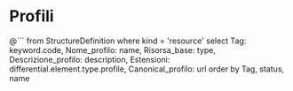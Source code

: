 # Profili
<!--
@```
from
	StructureDefinition
where kind = 'resource'
select
	Tag: keyword.code,
	Nome_profilo: name, 
	Status: status,
	Risorsa_base: type, 
	Riferimenti: differential.element.type.targetProfile,
	Estensioni: differential.element.type.profile,
	Descrizione: description,
	Canonical: url
order by
	Tag, status, name
```
-->

@```
from
	StructureDefinition
where kind = 'resource'
select
	Tag: keyword.code,
	Nome_profilo: name, 
	Risorsa_base: type,
	Descrizione_profilo: description, 
	Estensioni: differential.element.type.profile,
	Canonical_profilo: url
order by
	Tag, status, name
```
